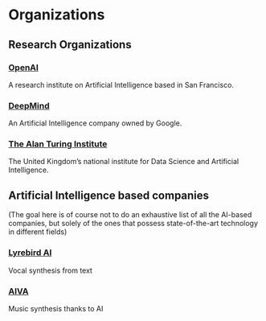 # Organizations

## Research Organizations

### [OpenAI](https://openai.com/)

A research institute on Artificial Intelligence based in San Francisco.

### [DeepMind](https://deepmind.com/)

An Artificial Intelligence company owned by Google. 

### [The Alan Turing Institute](https://www.turing.ac.uk/)

The United Kingdom’s national institute for Data Science and Artificial Intelligence. 

## Artificial Intelligence based companies
(The goal here is of course not to do an exhaustive list of all the AI-based companies, but solely of the ones that possess state-of-the-art technology in different fields)

### [Lyrebird AI](https://www.descript.com/lyrebird-ai)

Vocal synthesis from text

### [AIVA](https://www.aiva.ai/)

Music synthesis thanks to AI